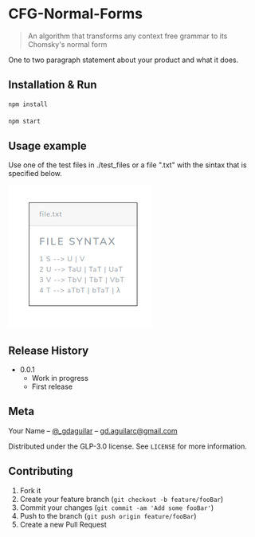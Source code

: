 # CFG-Normal-Forms

> An algorithm that transforms any context free grammar to its Chomsky's normal form

One to two paragraph statement about your product and what it does.

## Installation & Run

```sh
npm install

npm start
```

## Usage example

Use one of the test files in ./test_files or a file ".txt" with the sintax that is specified below.

![Example](example.png)

## Release History

- 0.0.1
  - Work in progress
  - First release

## Meta

Your Name – [@\_gdaguilar](https://twitter.com/_gdaguilar) – gd.aguilarc@gmail.com

Distributed under the GLP-3.0 license. See `LICENSE` for more information.

## Contributing

1. Fork it
2. Create your feature branch (`git checkout -b feature/fooBar`)
3. Commit your changes (`git commit -am 'Add some fooBar'`)
4. Push to the branch (`git push origin feature/fooBar`)
5. Create a new Pull Request
